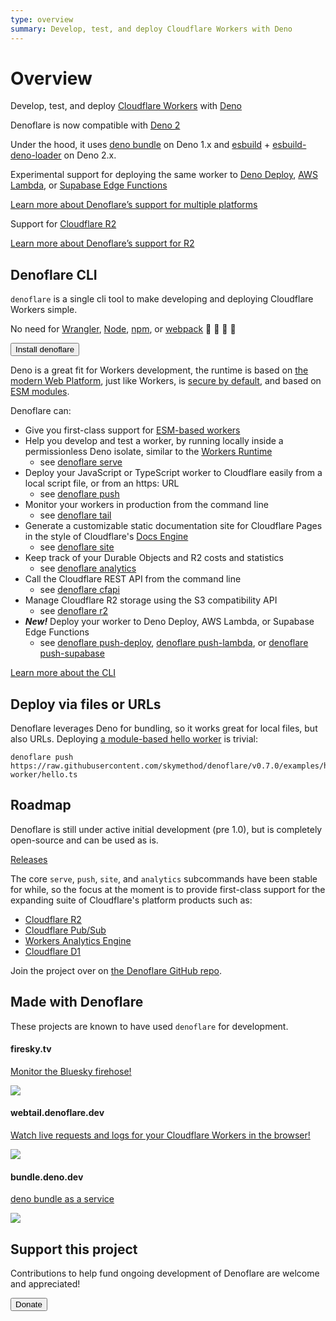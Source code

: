 ```yaml
---
type: overview
summary: Develop, test, and deploy Cloudflare Workers with Deno
---
```


# Overview
Develop, test, and deploy [Cloudflare Workers](https://workers.cloudflare.com) with [Deno](https://deno.land)


<Aside header="New in v0.7.0+">

Denoflare is now compatible with [Deno 2](https://deno.com/blog/v2.0)

Under the hood, it uses [deno bundle](https://docs.deno.com/runtime/reference/migration_guide/#cli-changes) on Deno 1.x and [esbuild](https://esbuild.github.io/) + [esbuild-deno-loader](https://jsr.io/@luca/esbuild-deno-loader) on Deno 2.x.

</Aside>

<Aside header="New in v0.6.0+">

Experimental support for deploying the same worker to [Deno Deploy](https://deno.com/deploy), [AWS Lambda](https://aws.amazon.com/lambda/), or [Supabase Edge Functions](https://supabase.com/docs/guides/functions)

[Learn more about Denoflare’s support for multiple platforms](https://github.com/skymethod/denoflare/tree/master/examples/multiplat-worker)

</Aside>

<Aside header="New in v0.5.0+">

Support for [Cloudflare R2](https://developers.cloudflare.com/r2/)

[Learn more about Denoflare’s support for R2](/r2)

</Aside>

## Denoflare CLI
`denoflare` is a single cli tool to make developing and deploying Cloudflare Workers simple.

No need for [Wrangler](https://developers.cloudflare.com/workers/cli-wrangler), [Node](https://nodejs.org/en/), [npm](https://www.npmjs.com/), or [webpack](https://webpack.js.org/) 🤯 🤯 🤯 🤯

<Button type="primary" href="/cli">Install denoflare</Button>

Deno is a great fit for Workers development, the runtime is based on [the modern Web Platform](https://deno.land/manual@v1.34.2/runtime/web_platform_apis), just like Workers, is [secure by default](https://deno.land/manual@v1.34.2/getting_started/permissions), and based on [ESM modules](https://deno.com/manual@v1.34.2/basics/modules).

Denoflare can:
 - Give you first-class support for [ESM-based workers](https://developers.cloudflare.com/workers/learning/using-durable-objects#instantiating-and-communicating-with-a-durable-object)
 - Help you develop and test a worker, by running locally inside a permissionless Deno isolate, similar to the [Workers Runtime](https://developers.cloudflare.com/workers/runtime-apis)
   - see [denoflare serve](/cli/serve)
 - Deploy your JavaScript or TypeScript worker to Cloudflare easily from a local script file, or from an https: URL
   - see [denoflare push](/cli/push)
 - Monitor your workers in production from the command line
   - see [denoflare tail](/cli/tail)
 - Generate a customizable static documentation site for Cloudflare Pages in the style of Cloudflare's [Docs Engine](https://developers.cloudflare.com/docs-engine/)
   - see [denoflare site](/cli/site)
 - Keep track of your Durable Objects and R2 costs and statistics
   - see [denoflare analytics](/cli/analytics)
 - Call the Cloudflare REST API from the command line
   - see [denoflare cfapi](/cli/cfapi)
 - Manage Cloudflare R2 storage using the S3 compatibility API
   - see [denoflare r2](/cli/r2)
 - _**New!**_ Deploy your worker to Deno Deploy, AWS Lambda, or Supabase Edge Functions
   - see [denoflare push-deploy](/cli/push-deploy), [denoflare push-lambda](/cli/push-lambda), or [denoflare push-supabase](/cli/push-supabase)

[Learn more about the CLI](/cli)

## Deploy via files or URLs
Denoflare leverages Deno for bundling, so it works great for local files, but also URLs.  Deploying [a module-based hello worker](https://github.com/skymethod/denoflare/blob/v0.7.0/examples/hello-worker/hello.ts) is trivial:
```
denoflare push https://raw.githubusercontent.com/skymethod/denoflare/v0.7.0/examples/hello-worker/hello.ts
```

## Roadmap
Denoflare is still under active initial development (pre 1.0), but is completely open-source and can be used as is.

[Releases](https://github.com/skymethod/denoflare/releases)

The core `serve`, `push`, `site`, and `analytics` subcommands have been stable for while, so the focus at the moment is to provide first-class support for the expanding suite of Cloudflare's platform products such as:
 - [Cloudflare R2](https://developers.cloudflare.com/r2/)
 - [Cloudflare Pub/Sub](https://developers.cloudflare.com/pub-sub)
 - [Workers Analytics Engine](https://developers.cloudflare.com/analytics/analytics-engine/)
 - [Cloudflare D1](https://blog.cloudflare.com/introducing-d1/)

Join the project over on [the Denoflare GitHub repo](https://github.com/skymethod/denoflare).

## Made with Denoflare
These projects are known to have used `denoflare` for development.

#### firesky.tv

[Monitor the Bluesky firehose!](https://firesky.tv)

<img src="/images/firesky.png" class="large-img" style="margin: auto">

#### webtail.denoflare.dev

[Watch live requests and logs for your Cloudflare Workers in the browser!](https://webtail.denoflare.dev)

<img src="/images/webtail.png" class="large-img" style="margin: auto">

#### bundle.deno.dev

[deno bundle as a service](https://bundle.deno.dev/) 

<img src="/images/deno-bundle.png" class="large-img" style="margin: auto">

## Support this project
Contributions to help fund ongoing development of Denoflare are welcome and appreciated!

<Button type="primary" href="https://buy.stripe.com/6oE7v22Q74nvakwaEE">Donate</Button>
